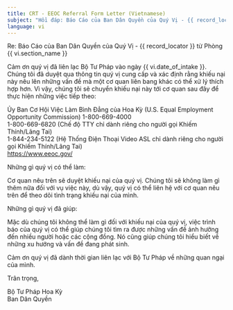 ```yaml
---
title: CRT - EEOC Referral Form Letter (Vietnamese)
subject: "Hồi đáp: Báo Cáo của Ban Dân Quyền của Quý Vị - {{ record_locator }} từ Phòng {{ vi.section_name }}"
language: vi
---
```

Re:		Báo Cáo của Ban Dân Quyền của Quý Vị - {{ record_locator }} từ Phòng {{ vi.section_name }}

Cảm ơn quý vị đã liên lạc Bộ Tư Pháp vào ngày {{ vi.date_of_intake }}. Chúng tôi đã duyệt qua thông tin quý vị cung cấp và xác định rằng khiếu nại này nêu lên những vấn đề mà một cơ quan liên bang khác có thể xử lý thích hợp hơn. Vì vậy, chúng tôi sẽ chuyển khiếu nại này tới cơ quan sau đây để thực hiện những việc tiếp theo:

Ủy Ban Cơ Hội Việc Làm Bình Đẳng của Hoa Kỳ (U.S. Equal Employment Opportunity Commission)
1-800-669-4000  
1-800-669-6820 (Chế độ TTY chỉ dành riêng cho người gọi Khiếm Thính/Lãng Tai)  
1-844-234-5122 (Hệ Thống Điện Thoại Video ASL chỉ dành riêng cho người gọi Khiếm Thính/Lãng Tai)  
https://www.eeoc.gov/

Những gì quý vị có thể làm:

Cơ quan nêu trên sẽ duyệt khiếu nại của quý vị. Chúng tôi sẽ không làm gì thêm nữa đối với vụ việc này, dù vậy, quý vị có thể liên hệ với cơ quan nêu trên để theo dõi tình trạng khiếu nại của mình.

Những gì quý vị đã giúp:

Mặc dù chúng tôi không thể làm gì đối với khiếu nại của quý vị, việc trình báo của quý vị có thể giúp chúng tôi tìm ra được những vấn đề ảnh hưởng đến nhiều người hoặc các cộng đồng. Nó cũng giúp chúng tôi hiểu biết về những xu hướng và vấn đề đang phát sinh.

Cảm ơn quý vị đã dành thời gian liên lạc với Bộ Tư Pháp về những quan ngại của mình.

Trân trọng,


Bộ Tư Pháp Hoa Kỳ  
Ban Dân Quyền
